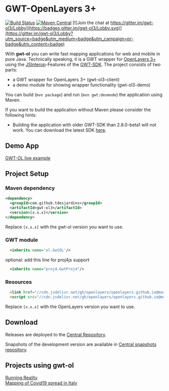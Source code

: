 GWT-OpenLayers 3+
==================

[![Build Status](https://github.com/TDesjardins/gwt-ol/workflows/Build/badge.svg)](https://github.com/TDesjardins/gwt-ol/actions)
[![Maven Central](https://img.shields.io/maven-central/v/com.github.tdesjardins/gwt-ol3.svg?colorB=44cc11)](https://central.sonatype.com/artifact/com.github.tdesjardins/gwt-ol3/)
[![Join the chat at https://gitter.im/gwt-ol3/Lobby](https://badges.gitter.im/gwt-ol3/Lobby.svg)](https://gitter.im/gwt-ol3/Lobby?utm_source=badge&utm_medium=badge&utm_campaign=pr-badge&utm_content=badge)

With **gwt-ol** you can write fast mapping applications for web and mobile in pure Java. Technically speaking, it is a GWT wrapper for [OpenLayers 3+](http://openlayers.org/ "OpenLayers website") using the [JSInterop](https://docs.google.com/document/d/10fmlEYIHcyead_4R1S5wKGs1t2I7Fnp_PaNaa7XTEk0/edit)-Features of the [GWT-SDK](https://www.gwtproject.org/release-notes.html#Release_Notes_2_12_2 "Release notes"). The project consists of two parts:
  
  * a GWT wrapper for OpenLayers 3+ (gwt-ol3-client)
  * a demo module for showing wrapper functionality (gwt-ol3-demo)

You can build (`mvn package`) and run (`mvn gwt:devmode`) the application using Maven.

If you want to build the application without Maven please consider the following hints: 

  * Building the application with older GWT-SDK than 2.8.0-beta1 will not work. You can download the latest SDK [here](http://www.gwtproject.org/versions.html).

## Demo App
[GWT-OL live example](https://tdesjardins.github.io/gwt-ol-demo-site/)

## Project Setup

### Maven dependency
```xml
<dependency>
  <groupId>com.github.tdesjardins</groupId>
  <artifactId>gwt-ol3</artifactId>
  <version>[x.x.x]</version>
</dependency>
```
Replace `[x.x.x]` with the gwt-ol version you want to use.
### GWT module

```xml
  <inherits name='ol.GwtOL'/>
```
optional: add this line for proj4js support
```xml
  <inherits name="proj4.GwtProj4"/>
```

### Resources

```html
  <link href="//cdn.jsdelivr.net/gh/openlayers/openlayers.github.io@master/en/v[x.x.x]/css/ol.css" rel="stylesheet" type="text/css">
  <script src="//cdn.jsdelivr.net/gh/openlayers/openlayers.github.io@master/en/v[x.x.x]/build/ol.js" type="text/javascript"></script>
```
Replace `[x.x.x]` with the OpenLayers version you want to use.

## Download

Releases are deployed to the [Central Repository][dl].

Snapshots of the development version are available in 
[Central snapshots repository][snapshots].


 [dl]: https://central.sonatype.com/artifact/com.github.tdesjardins/gwt-ol3/
 [snapshots]:https://central.sonatype.com/service/rest/repository/browse/maven-snapshots/com/github/tdesjardins/gwt-ol3/HEAD-SNAPSHOT/
 
## Projects using gwt-ol

[Running Reality](https://www.runningreality.org/)  
[Mapping of Covid19 spread in Italy](https://www.k-teq.com/covid19/)
